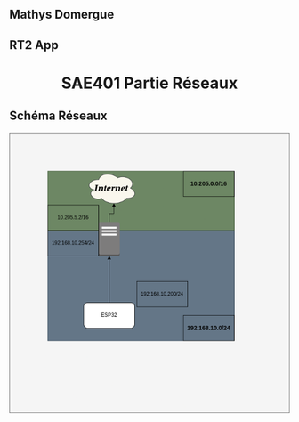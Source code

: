 ## Mathys Domergue
## RT2 App

# <center> SAE401 Partie Réseaux


## Schéma Réseaux

<img src="img/sr.drawio.png">



